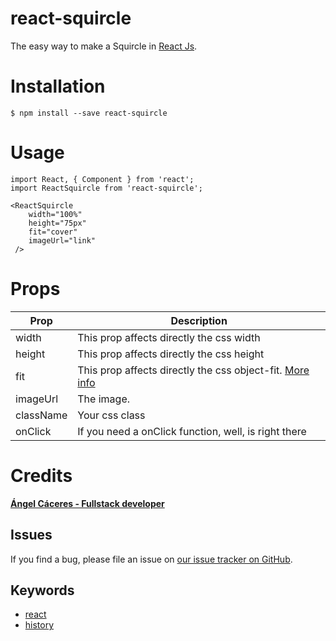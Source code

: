 # react-squircle

The easy way to make a Squircle in [React Js](https://reactjs.org/).


# Installation

```
$ npm install --save react-squircle
```

# Usage
```
import React, { Component } from 'react';
import ReactSquircle from 'react-squircle';

<ReactSquircle
	width="100%"
	height="75px"
	fit="cover"
	imageUrl="link"
 />
```

# Props
|  Prop|Description|
|--|--|
|width  | This prop affects directly the css width |
|height  | This prop affects directly the css height  |
|fit  | This prop affects directly the css object-fit. [More info](https://www.w3schools.com/css/css3_object-fit.asp) |
|imageUrl  | The image. |
|className  | Your css class |
|onClick  | If you need a onClick function, well, is right there |

# Credits
[**Ángel Cáceres - Fullstack developer**](https://github.com/caceres97)

## Issues
If you find a bug, please file an issue on [our issue tracker on GitHub](https://github.com/caceres97/react-squircle/issues).

## Keywords

-   [react](https://www.npmjs.com/search?q=keywords:react)
-   [history](https://www.npmjs.com/search?q=keywords:history)
